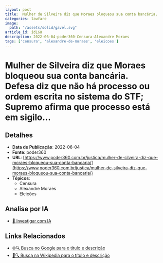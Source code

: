 ```yaml
---
layout: post
title:  Mulher de Silveira diz que Moraes bloqueou sua conta bancária. Defesa diz que não há processo ou ordem escrita no sistema do STF; Supremo afirma que processo está em sigilo...
categories: lawfare
image: 
  path: "/assets/solid/gavel.svg"
article_id: id168
description: 2022-06-04-poder360-Censura-Alexandre Moraes
tags: ['censura', 'alexandre-de-moraes', 'eleicoes']
---
```


# Mulher de Silveira diz que Moraes bloqueou sua conta bancária. Defesa diz que não há processo ou ordem escrita no sistema do STF; Supremo afirma que processo está em sigilo...

## Detalhes
- **Data de Publicação**: 2022-06-04
- **Fonte**: poder360
- **URL**: [https://www.poder360.com.br/justica/mulher-de-silveira-diz-que-moraes-bloqueou-sua-conta-bancaria/](https://www.poder360.com.br/justica/mulher-de-silveira-diz-que-moraes-bloqueou-sua-conta-bancaria/)
- **Tópicos**:
  - Censura
  - Alexandre Moraes
  - Eleições

## Analise por IA
- [🤖 Investigar com IA](https://www.perplexity.ai/search?q=%22not%C3%ADcia%20artigo%20Brasil%22%20Mulher%20de%20Silveira%20diz%20que%20Moraes%20bloqueou%20sua%20conta%20banc%C3%A1ria.%20Defesa%20diz%20que%20n%C3%A3o%20h%C3%A1%20processo%20ou%20ordem%20escrita%20no%20sistema%20do%20STF%3B%20Supremo%20afirma%20que%20processo%20est%C3%A1%20em%20sigilo...%20poder360%202022-06-04)

## Links Relacionados
- [🌐🔍 Busca no Google para o título e descrição](https://www.google.com/search?q=%22not%C3%ADcia%20artigo%20Brasil%22%20Mulher%20de%20Silveira%20diz%20que%20Moraes%20bloqueou%20sua%20conta%20banc%C3%A1ria.%20Defesa%20diz%20que%20n%C3%A3o%20h%C3%A1%20processo%20ou%20ordem%20escrita%20no%20sistema%20do%20STF%3B%20Supremo%20afirma%20que%20processo%20est%C3%A1%20em%20sigilo...%20poder360%202022-06-04)
- [📖🔍 Busca na Wikipedia para o título e descrição](https://pt.wikipedia.org/w/index.php?search=%22not%C3%ADcia%20artigo%20Brasil%22%20Mulher%20de%20Silveira%20diz%20que%20Moraes%20bloqueou%20sua%20conta%20banc%C3%A1ria.%20Defesa%20diz%20que%20n%C3%A3o%20h%C3%A1%20processo%20ou%20ordem%20escrita%20no%20sistema%20do%20STF%3B%20Supremo%20afirma%20que%20processo%20est%C3%A1%20em%20sigilo...%20poder360%202022-06-04)

